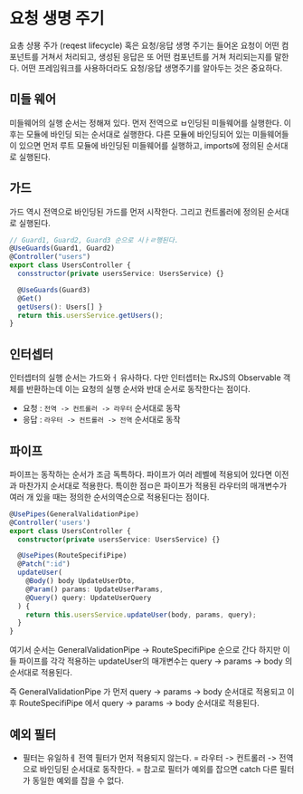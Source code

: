 # 요청 생명 주기

요총 샹묭 주가 (reqest lifecycle) 혹은 요청/응답 생명 주기는 들어온 요청이 어떤 컴포넌트를 거쳐서 처리되고, 생성된 응답은 또 어떤 컴포넌트를 거쳐 처리되는지를 말한다. 어떤 프레임워크를 사용하더라도 요청/응답 생명주기를 알아두는 것은 중요하다. 

## 미들 웨어

미들웨어의 실행 순서는 정해져 있다. 먼저 전역으로 ㅂ인딩된 미들웨어를 실행한다. 이후는 모듈에 바인딩 되는 순서대로 실행한다. 다른 모듈에 바인딩되어 있는 미들웨어들이 있으면 먼저 루트 모듈에 바인딩된 미들웨어를 실행하고, imports에 정의된 순서대로 실행된다.

## 가드

가드 역시 전역으로 바인딩된 가드를 먼저 시작한다. 그리고 컨트롤러에 정의된 순서대로 실행된다. 

```typescript
// Guard1, Guard2, Guard3 순으로 시ㅏㄹ행된다.
@UseGuards(Guard1, Guard2)
@Controller("users")
export class UsersController {
  consstructor(private usersService: UsersService) {}

  @UseGuards(Guard3)
  @Get()
  getUsers(): Users[] }
  return this.usersService.getUsers();
}
```

## 인터셉터

인터셉터의 실행 순서는 가드와ㅓ 유사하다. 다만 인터셉터는 RxJS의 Observable 객체를 반환하는데 이는 요청의 실행 순서와 반대 순서로 동작한다는 점이다. 
- 요청 :  `전역 -> 컨트롤러 -> 라우터` 순서대로 동작
- 응답 :  `라우터 -> 컨트롤러 -> 전역` 순서대로 동작


## 파이프

파이프는 동작하는 순서가 조금 독특하다. 파이프가 여러 레벨에 적용되어 있다면 이전과 마찬가지 순서대로 적용한다. 특이한 점ㅁ은 파이프가 적용된 라우터의 매개변수가 여러 개 있을 때는 정의한 순서의역순으로 적용된다는 점이다. 

```typescript
@UsePipes(GeneralValidationPipe)
@Controller('users')
export class UsersController {
  constructor(private usersService: UsersService) {}

  @UsePipes(RouteSpecifiPipe)
  @Patch(":id")
  updateUser(
    @Body() body UpdateUserDto,
    @Param() params: UpdateUserParams,
    @Query() query: UpdateUserQuery
  ) {
    return this.usersService.updateUser(body, params, query);
  }
}
```

여기서 순서는 GeneralValidationPipe -> RouteSpecifiPipe 순으로 간다
하지만 이들 파이프를 각각 적용하는 updateUser의 매개변수는 query -> params -> body 의 순서대로 적용된다. 

즉 GeneralValidationPipe 가 먼저  query -> params -> body 순서대로 적용되고 
이후 RouteSpecifiPipe 에서 query -> params -> body 순서대로 적용된다. 

## 예외 필터

- 필터는 유일하ㅔ 전역 필터가 먼저 적용되지 않는다.
= 라우터 -> 컨트롤러 -> 전역으로 바인딩된 순서대로 동작한다.
= 참고로 필터가 예외를 잡으면 catch 다른 필터가 동일한 예외를 잡을 수 없다.
